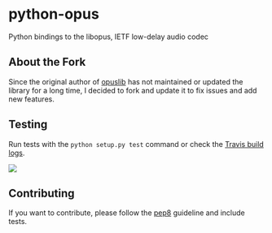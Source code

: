# **python-opus**

Python bindings to the libopus, IETF low-delay audio codec

**About the Fork**  
------------

Since the original author of [opuslib](https://github.com/orion-labs/opuslib) has not maintained or updated the library for a long time, I decided to fork and update it to fix issues and add new features.

**Testing**  
--------

Run tests with the `python setup.py test` command or check the [Travis build logs](http://travis-ci.org/#!/svartalf/python-opus).

![](https://secure.travis-ci.org/svartalf/python-opus.png)

**Contributing**  
-------------

If you want to contribute, please follow the [pep8](http://www.python.org/dev/peps/pep-0008/) guideline and include tests.

